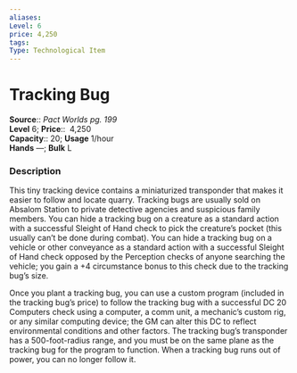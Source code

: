 ```yaml
---
aliases: 
Level: 6 
price: 4,250
tags: 
Type: Technological Item
---
```


# Tracking Bug

**Source**:: _Pact Worlds pg. 199_  
**Level** 6;
**Price**::  4,250  
**Capacity**:: 20; **Usage** 1/hour  
**Hands** —; **Bulk** L

### Description

This tiny tracking device contains a miniaturized transponder that makes it easier to follow and locate quarry. Tracking bugs are usually sold on Absalom Station to private detective agencies and suspicious family members. You can hide a tracking bug on a creature as a standard action with a successful Sleight of Hand check to pick the creature’s pocket (this usually can’t be done during combat). You can hide a tracking bug on a vehicle or other conveyance as a standard action with a successful Sleight of Hand check opposed by the Perception checks of anyone searching the vehicle; you gain a +4 circumstance bonus to this check due to the tracking bug’s size.  
  
Once you plant a tracking bug, you can use a custom program (included in the tracking bug’s price) to follow the tracking bug with a successful DC 20 Computers check using a computer, a comm unit, a mechanic’s custom rig, or any similar computing device; the GM can alter this DC to reflect environmental conditions and other factors. The tracking bug’s transponder has a 500-foot-radius range, and you must be on the same plane as the tracking bug for the program to function. When a tracking bug runs out of power, you can no longer follow it.
